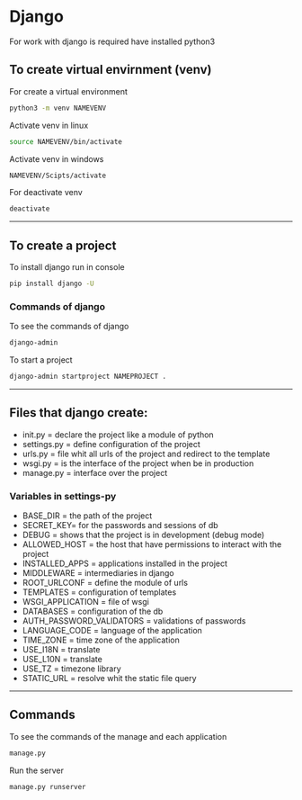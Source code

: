 # Django

For work with django is required have installed python3

## To create virtual envirnment (venv)

For create a virtual environment
```bash
python3 -m venv NAMEVENV
```
Activate venv in linux
```bash
source NAMEVENV/bin/activate
```
Activate venv in windows
```bash
NAMEVENV/Scipts/activate
```
For deactivate venv
```bash
deactivate
```
---
## To create a project

To install django run in console

```bash
pip install django -U
```

### Commands of django

To see the commands of django

```bash
django-admin
```

To start a project

```bash
django-admin startproject NAMEPROJECT .
```
---
## Files that django create:

- init.py = declare the project like a module of python
- settings.py = define configuration of the project
- urls.py = file whit all urls of the project and redirect to the template
- wsgi.py = is the interface of the project when be in production
- manage.py = interface over the project

### Variables in settings-py

- BASE_DIR = the path of the project
- SECRET_KEY= for the passwords and sessions of db
- DEBUG = shows that the project is in development (debug mode)
- ALLOWED_HOST = the host that have permissions to interact with the project
- INSTALLED_APPS = applications installed in the project
- MIDDLEWARE = intermediaries in django
- ROOT_URLCONF = define the module of urls
- TEMPLATES = configuration of templates
- WSGI_APPLICATION = file of wsgi
- DATABASES = configuration of the db
- AUTH_PASSWORD_VALIDATORS = validations of passwords
- LANGUAGE_CODE = language of the application
- TIME_ZONE = time zone of the application
- USE_I18N = translate
- USE_L10N = translate
- USE_TZ = timezone library
- STATIC_URL = resolve whit the static file query
---
## Commands
To see the commands of the manage and each application
```bash
manage.py
```
Run the server
```bash
manage.py runserver
```